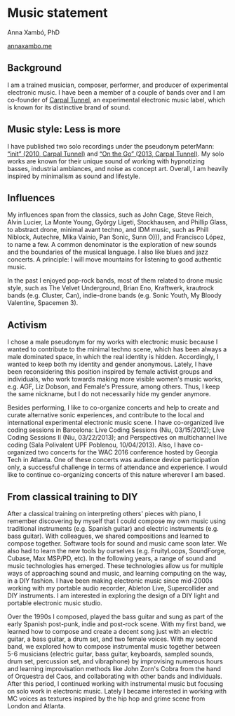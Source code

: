# Music statement

Anna Xambó, PhD 

[annaxambo.me](http://annaxambo.me)

## Background

I am a trained musician, composer, performer, and producer of experimental electronic music. I have been a member of a couple of bands over and I am co-founder of [Carpal Tunnel](http://carpaltunnel.cat), an experimental electronic music label, which is known for its distinctive brand of sound. 

## Music style: Less is more

I have published two solo recordings under the pseudonym peterMann: [“init” (2010, Carpal Tunnel)](http://carpaltunnel.cat/CT002.php) and [“On the Go” (2013, Carpal Tunnel)](http://carpaltunnel.cat/CT004.php). My solo works are known for their unique sound of working with hypnotizing basses, industrial ambiances, and noise as concept art. Overall, I am heavily inspired by minimalism as sound and lifestyle.

## Influences

My influences span from the classics, such as John Cage, Steve Reich, Alvin Lucier, La Monte Young, György Ligeti, Stockhausen, and Phillip Glass, to abstract drone, minimal avant techno, and IDM music, such as Phill Niblock, Autechre, Mika Vainio, Pan Sonic, Sunn O))), and Francisco López, to name a few. A common denominator is the exploration of new sounds and the boundaries of the musical language. I also like blues and jazz concerts. A principle: I will move mountains for listening to good authentic music. 

In the past I enjoyed pop-rock bands, most of them related to drone music style, such as The Velvet Underground, Brian Eno, Kraftwerk, krautrock bands (e.g. Cluster, Can), indie-drone bands (e.g. Sonic Youth, My Bloody Valentine, Spacemen 3). 

## Activism

I chose a male pseudonym for my works with electronic music because I wanted to contribute to the minimal techno scene, which has been always a male dominated space, in which the real identity is hidden. Accordingly, I wanted to keep both my identity and gender anonymous. Lately, I have been reconsidering this position inspired by female activist groups and individuals, who work towards making more visible women's music works, e.g. AGF, Liz Dobson, and Female's Pressure, among others. Thus, I keep the same nickname, but I do not necessarily hide my gender anymore.

Besides performing, I like to co-organize concerts and help to create and curate alternative sonic experiences, and contribute to the local and international experimental electronic music scene. I have co-organized live coding sessions in Barcelona: Live Coding Sessions (Niu, 03/15/2012); Live Coding Sessions II (Niu, 03/22/2013); and Perspectives on multichannel live coding (Sala Polivalent UPF Poblenou, 10/04/2013). Also, I have co-organized two concerts for the WAC 2016 conference hosted by Georgia Tech in Atlanta. One of these concerts was audience device participation only, a successful challenge in terms of attendance and experience. I would like to continue co-organizing concerts of this nature wherever I am based. 


## From classical training to DIY

After a classical training on interpreting others' pieces with piano, I remember discovering by myself that I could compose my own music using traditional instruments (e.g. Spanish guitar) and electric instruments (e.g. bass guitar). With colleagues, we shared compositions and learned to compose together. Software tools for sound and music came soon later. We also had to learn the new tools by ourselves (e.g. FruityLoops, SoundForge, Cubase, Max MSP/PD, etc). In the following years, a range of sound and music technologies has emerged. These technologies allow us for multiple ways of approaching sound and music, and learning computing on the way, in a DIY fashion. I have been making electronic music since mid-2000s working with my portable audio recorder, Ableton Live, Supercollider and DIY instruments. I am interested in exploring the design of a DIY light and portable electronic music studio.  

Over the 1990s I composed, played the bass guitar and sung as part of the early Spanish post-punk, indie and post-rock scene. With my first band, we learned how to compose and create a decent song just with an electric guitar, a bass guitar, a drum set, and two female voices. With my second band, we explored how to compose instrumental music together between 5-6 musicians (electric guitar, bass guitar, keyboards, sampled sounds, drum set, percussion set, and vibraphone) by improvising numerous hours and learning improvisation methods like John Zorn's Cobra from the hand of Orquestra del Caos, and collaborating with other bands and individuals. After this period, I continued working with instrumental music but focusing on solo work in electronic music. Lately I became interested in working with MC voices as textures inspired by the hip hop and grime scene from London and Atlanta. 



